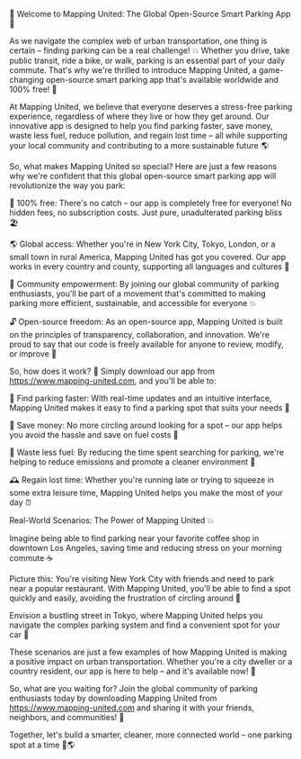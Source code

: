 🎉 Welcome to Mapping United: The Global Open-Source Smart Parking App 🎉

As we navigate the complex web of urban transportation, one thing is certain – finding parking can be a real challenge! 💥 Whether you drive, take public transit, ride a bike, or walk, parking is an essential part of your daily commute. That's why we're thrilled to introduce Mapping United, a game-changing open-source smart parking app that's available worldwide and 100% free! 🎁

At Mapping United, we believe that everyone deserves a stress-free parking experience, regardless of where they live or how they get around. Our innovative app is designed to help you find parking faster, save money, waste less fuel, reduce pollution, and regain lost time – all while supporting your local community and contributing to a more sustainable future 🌎

So, what makes Mapping United so special? Here are just a few reasons why we're confident that this global open-source smart parking app will revolutionize the way you park:

🚀 100% free: There's no catch – our app is completely free for everyone! No hidden fees, no subscription costs. Just pure, unadulterated parking bliss 🏖️

🌎 Global access: Whether you're in New York City, Tokyo, London, or a small town in rural America, Mapping United has got you covered. Our app works in every country and county, supporting all languages and cultures 🎉

💪 Community empowerment: By joining our global community of parking enthusiasts, you'll be part of a movement that's committed to making parking more efficient, sustainable, and accessible for everyone 💥

🔓 Open-source freedom: As an open-source app, Mapping United is built on the principles of transparency, collaboration, and innovation. We're proud to say that our code is freely available for anyone to review, modify, or improve 🤖

So, how does it work? 🤔 Simply download our app from https://www.mapping-united.com, and you'll be able to:

📍 Find parking faster: With real-time updates and an intuitive interface, Mapping United makes it easy to find a parking spot that suits your needs 📍

💸 Save money: No more circling around looking for a spot – our app helps you avoid the hassle and save on fuel costs 💸

🌟 Waste less fuel: By reducing the time spent searching for parking, we're helping to reduce emissions and promote a cleaner environment 🌟

🕰️ Regain lost time: Whether you're running late or trying to squeeze in some extra leisure time, Mapping United helps you make the most of your day ⏰

Real-World Scenarios: The Power of Mapping United 💥

Imagine being able to find parking near your favorite coffee shop in downtown Los Angeles, saving time and reducing stress on your morning commute ☕️

Picture this: You're visiting New York City with friends and need to park near a popular restaurant. With Mapping United, you'll be able to find a spot quickly and easily, avoiding the frustration of circling around 🍴

Envision a bustling street in Tokyo, where Mapping United helps you navigate the complex parking system and find a convenient spot for your car 🚗

These scenarios are just a few examples of how Mapping United is making a positive impact on urban transportation. Whether you're a city dweller or a country resident, our app is here to help – and it's available now! 🎉

So, what are you waiting for? Join the global community of parking enthusiasts today by downloading Mapping United from https://www.mapping-united.com and sharing it with your friends, neighbors, and communities! 🤩

Together, let's build a smarter, cleaner, more connected world – one parking spot at a time 💪🌎